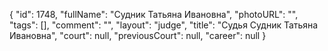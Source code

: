 {
    "id": 1748,
    "fullName": "Судник Татьяна Ивановна",
    "photoURL": "",
    "tags": [],
    "comment": "",
    "layout": "judge",
    "title": "Судья Судник Татьяна Ивановна",
    "court": null,
    "previousCourt": null,
    "career": null
}